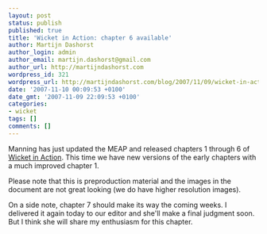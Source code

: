 ```yaml
---
layout: post
status: publish
published: true
title: 'Wicket in Action: chapter 6 available'
author: Martijn Dashorst
author_login: admin
author_email: martijn.dashorst@gmail.com
author_url: http://martijndashorst.com
wordpress_id: 321
wordpress_url: http://martijndashorst.com/blog/2007/11/09/wicket-in-action-chapter-6-available/
date: '2007-11-10 00:09:53 +0100'
date_gmt: '2007-11-09 22:09:53 +0100'
categories:
- wicket
tags: []
comments: []
---
```

<p>Manning has just updated the MEAP and released chapters 1 through 6 of <a href="http://manning.com/dashorst/" title="Manning: Wicket in Action">Wicket in Action</a>. This time we have new versions of the early chapters with a much improved chapter 1.</p>
<p>Please note that this is preproduction material and the images in the document are not great looking (we do have higher resolution images).</p>
<p>On a side note, chapter 7 should make its way the coming weeks. I delivered it again today to our editor and she'll make a final judgment soon. But I think she will share my enthusiasm for this chapter.</p>
